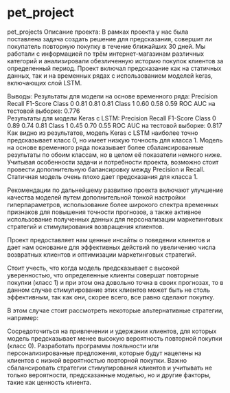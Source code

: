# pet_project
pet_projects
Описание проекта:
В рамках проекта у нас была поставлена задача создать решение для предсказания, совершит ли покупатель повторную покупку в течение ближайших 30 дней. Мы работали с информацией по трём интернет-магазинам различных категорий и анализировали обезличенную историю покупок клиентов за определенный период. Проект включал предсказание как на статичных данных, так и на временных рядах с использованием моделей keras, включающих слой LSTM.

Выводы:
Результаты для модели на основе временного ряда:
Precision	Recall	F1-Score
Class 0	0.81	0.81	0.81
Class 1	0.60	0.58	0.59
ROC AUC на тестовой выборке: 0.776			
Результаты для модели Keras с LSTM:
Precision	Recall	F1-Score
Class 0	0.89	0.74	0.81
Class 1	0.45	0.70	0.55
ROC AUC на тестовой выборке: 0.817			
Как видно из результатов, модель Keras с LSTM наиболее точно предсказывает класс 0, но имеет низкую точность для класса 1.
Модель на основе временного ряда показывает более сбалансированные результаты по обоим классам, но в целом её показатели немного ниже.
Учитывая особенности задачи и потребности проекта, возможно стоит провести дополнительную балансировку между Precision и Recall.
Статичная модель очень плохо дает предсказания для класса 1.

Рекомендации по дальнейшему развитию проекта включают улучшение качества моделей путем дополнительной тонкой настройки гиперпараметров, использование более широкого спектра временных признаков для повышения точности прогнозов, а также активное использование полученных данных для персонализации маркетинговых стратегий и стимулирования возвращения клиентов.

Проект предоставляет нам ценные инсайты о поведении клиентов и дает нам основание для эффективных действий по увеличению числа возвратных клиентов и оптимизации маркетинговых стратегий.

Стоит учесть, что когда модель предсказывает с высокой уверенностью, что определенные клиенты совершат повторные покупки (класс 1) и при этом она довольно точна в своих прогнозах, то в данном случае стимулирование этих клиентов может быть не столь эффективным, так как они, скорее всего, все равно сделают покупку.

В этом случае стоит рассмотреть некоторые альтернативные стратегии, например:

Сосредоточиться на привлечении и удержании клиентов, для которых модель предсказывает менее высокую вероятность повторной покупки (класс 0).
Разработать программы лояльности или персонализированные предложения, которые будут нацелены на клиентов с низкой вероятностью повторной покупки.
Важно сбалансировать стратегии стимулирования клиентов и учитывать не только вероятности, предсказанные моделью, но и другие факторы, такие как ценность клиента.